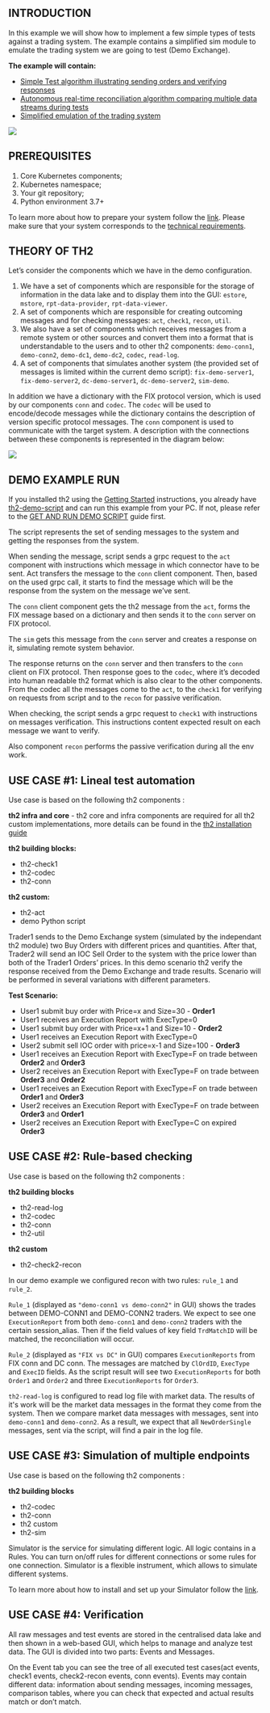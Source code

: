 ## INTRODUCTION
In this example we will show how to implement a few simple types of tests against a trading system. The example contains a simplified sim module to emulate the trading system we are going to test (Demo Exchange).

**The example will contain:**

* [Simple Test algorithm illustrating sending orders and verifying responses](https://github.com/th2-net/th2-documentation/wiki/_new#use-case-1-lineal-test-automation)
* [Autonomous real-time reconciliation algorithm comparing multiple data streams during tests](https://github.com/th2-net/th2-documentation/wiki/_new#use-case-2-rule-based-checking)
* [Simplified emulation of the trading system](https://github.com/th2-net/th2-documentation/wiki/_new#use-case-3-simulation-of-multiple-endpoints)

![](https://github.com/th2-net/th2-documentation/blob/master/images/th2architecture/th2_HL_schema.png)

## PREREQUISITES
1. Core Kubernetes components;
2. Kubernetes namespace;
3. Your git repository;
4. Python environment 3.7+

To learn more about how to prepare your system follow the [link](https://github.com/th2-net/th2-documentation/wiki/Getting-Started). Please make sure that your system corresponds to the [technical requirements](https://github.com/th2-net/th2-documentation/wiki/Technical-Requirements). 

## THEORY OF TH2
Let’s consider the components which we have in the demo configuration. 
1. We have a set of components which are responsible for the storage of information in the data lake and to display them into the GUI: `estore`, `mstore`, `rpt-data-provider`, `rpt-data-viewer`.
2. A set of components which are responsible for creating outcoming messages and for checking messages: `act`, `check1`, `recon`, `util`.
3. We also have a set of components which receives messages from a remote system or other sources and convert them into a format that is understandable to the users and to other th2 components: `demo-conn1`, `demo-conn2`, `demo-dc1`, `demo-dc2`, `codec`, `read-log`.
4. A set of components that simulates another system (the provided set of messages is limited within the current demo script): `fix-demo-server1`, `fix-demo-server2`, `dc-demo-server1`, `dc-demo-server2`, `sim-demo`.

In addition we have a dictionary with the FIX protocol version, which is used by our components `conn` and `codec`. The `codec` will be used to encode/decode messages while the dictionary contains the description of version specific protocol messages. The `conn` component is used to communicate with the target system. A description with the connections between these components is represented in the diagram below:

![](https://github.com/th2-net/th2-documentation/blob/master/images/th2architecture/th2_schema.png)


## DEMO EXAMPLE RUN

If you installed th2 using the [Getting Started](https://github.com/th2-net/th2-documentation/wiki/Getting-Started/) instructions, you already have [th2-demo-script](https://github.com/th2-net/th2-demo-script) and can run this example from your PC. If not, please refer to the [GET AND RUN DEMO SCRIPT](https://github.com/th2-net/th2-documentation/wiki/Getting-Started#get-and-run-demo-script) guide first.


The script represents the set of sending messages to the system and getting the responses from the system.

When sending the message, script sends a grpc request to the `act` component with instructions which message in which connector have to be sent. Act transfers the message to the `conn` client component. Then, based on the used grpc call, it starts to find the message which will be the response from the system on the message we’ve sent.

The `conn` client component gets the th2 message from the `act`, forms the FIX message based on a dictionary and then sends it to the `conn` server on FIX protocol. 

The `sim` gets this message from the `conn` server and creates a response on it, simulating remote system behavior. 

The response returns on the `conn` server and then transfers to the `conn` client on FIX protocol. Then response goes to the `codec`, where it’s decoded into human readable th2 format which is also clear to the other components.
From the codec all the messages come to the `act`, to the `check1` for verifying on requests from script and to the `recon` for passive verification.

When checking, the script sends a grpc request to `check1` with instructions on messages verification. This instructions content expected result on each message we want to verify. 

Also component `recon` performs the passive verification during all the env work.

## USE CASE #1: Lineal test automation
Use case is based on the following th2 components :

**th2 infra and core** - th2 core and infra components are required for all th2 custom implementations, more details can be found in the [th2 installation guide](https://github.com/th2-net/th2-sim/blob/master/README.md) 

**th2 building blocks:**
* th2-check1
* th2-codec
* th2-conn

**th2 custom:**
* th2-act 
* demo Python script 

Trader1 sends to the Demo Exchange system (simulated by the independant th2 module) two Buy Orders with different prices and quantities. After that, Trader2 will send an IOC Sell Order to the system with the price lower than both of the Trader1 Orders’ prices. In this demo scenario th2 verify the response received from the Demo Exchange and trade results. Scenario will be performed in several variations with different parameters.

**Test Scenario:**
* User1 submit buy order with Price=x and Size=30 - **Order1**
* User1 receives an Execution Report with ExecType=0
* User1 submit buy order with Price=x+1 and Size=10 - **Order2**
* User1 receives an Execution Report with ExecType=0
* User2 submit sell IOC order with price=x-1 and Size=100 - **Order3**
* User1 receives an Execution Report with ExecType=F on trade between **Order2** and **Order3**
* User2 receives an Execution Report with ExecType=F on trade between **Order3** and **Order2**
* User1 receives an Execution Report with ExecType=F on trade between **Order1** and **Order3**
* User2 receives an Execution Report with ExecType=F on trade between **Order3** and **Order1**
* User2 receives an Execution Report with ExecType=C on expired **Order3**

## USE CASE #2: Rule-based checking
Use case is based on the following th2 components :

**th2 building blocks**
* th2-read-log
* th2-codec
* th2-conn
* th2-util

**th2 custom** 
* th2-check2-recon

In our demo example we configured recon with two rules: `rule_1` and `rule_2`.

`Rule_1` (displayed as `"demo-conn1 vs demo-conn2"` in GUI) shows the trades between DEMO-CONN1 and DEMO-CONN2 traders. We expect to see one `ExecutionReport` from both `demo-conn1` and `demo-conn2` traders with the certain session_alias. Then if the field values of key field `TrdMatchID` will be matched, the reconciliation will occur.

`Rule_2` (displayed as `"FIX vs DC"` in GUI) compares `ExecutionReports` from  FIX conn and DC conn. The messages are matched by `ClOrdID`, `ExecType` and `ExecID` fields. As the script result will see two `ExecutionReports` for both `Order1` and `Order2` and three `ExecutionReports` for `Order3`.

`th2-read-log` is configured to read log file with market data. The results of it's work will be the market data messages in the format they come from the system. Then we compare market data messages with messages, sent into `demo-conn1` and `demo-conn2`. As a result, we expect that all `NewOrderSingle` messages, sent via the script, will find a pair in the log file.
 
## USE CASE #3: Simulation of multiple endpoints
Use case is based on the following th2 components :

**th2 building blocks**

* th2-codec
* th2-conn
* th2 custom 
* th2-sim

Simulator is the service for simulating different logic. All logic contains in a Rules. You can turn on/off rules for different connections or some rules for one connection.
Simulator is a flexible instrument, which allows to simulate different systems. 

To learn more about how to install and set up your Simulator follow the [link](https://github.com/th2-net/th2-sim).

## USE CASE #4: Verification
All raw messages and test events are stored in the centralised data lake and then shown in a web-based GUI, which helps to manage and analyze test data. The GUI is divided into two parts: Events and Messages.

On the Event tab you can see the tree of all executed test cases(act events, check1 events, check2-recon events, conn events). Events may contain different data: information about sending messages, incoming messages, comparison tables, where you can check that expected and actual results match or don’t match.